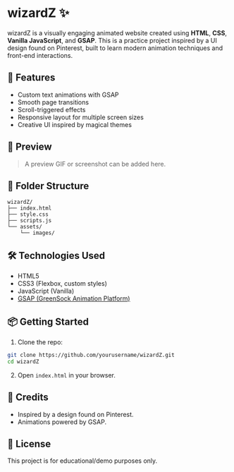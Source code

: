 # wizardZ ✨

wizardZ is a visually engaging animated website created using **HTML**, **CSS**, **Vanilla JavaScript**, and **GSAP**. This is a practice project inspired by a UI design found on Pinterest, built to learn modern animation techniques and front-end interactions.

## 🚀 Features

- Custom text animations with GSAP
- Smooth page transitions
- Scroll-triggered effects
- Responsive layout for multiple screen sizes
- Creative UI inspired by magical themes

 <!--## 🔗 Live Demo

[Click here to view the live site](https://your-live-demo-link.com) Replace with actual URL -->

## 📸 Preview

> A preview GIF or screenshot can be added here.

## 📁 Folder Structure

```
wizardZ/
├── index.html
├── style.css
├── scripts.js
└── assets/
    └── images/
```

## 🛠️ Technologies Used

- HTML5
- CSS3 (Flexbox, custom styles)
- JavaScript (Vanilla)
- [GSAP (GreenSock Animation Platform)](https://greensock.com/gsap/)

## 📦 Getting Started

1. Clone the repo:
```bash
git clone https://github.com/yourusername/wizardZ.git
cd wizardZ
```

2. Open `index.html` in your browser.

## 🙏 Credits

- Inspired by a design found on Pinterest.
- Animations powered by GSAP.

## 📃 License

This project is for educational/demo purposes only.
